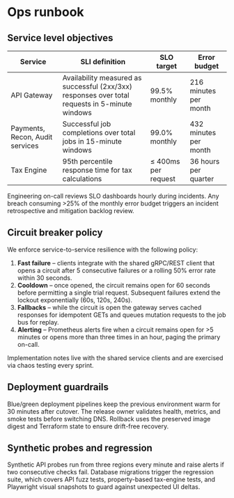 # Ops runbook

## Service level objectives

| Service | SLI definition | SLO target | Error budget |
| --- | --- | --- | --- |
| API Gateway | Availability measured as successful (2xx/3xx) responses over total requests in 5-minute windows | 99.5% monthly | 216 minutes per month |
| Payments, Recon, Audit services | Successful job completions over total jobs in 15-minute windows | 99.0% monthly | 432 minutes per month |
| Tax Engine | 95th percentile response time for tax calculations | ≤ 400ms per request | 36 hours per quarter |

Engineering on-call reviews SLO dashboards hourly during incidents. Any breach consuming >25% of the monthly error budget triggers an incident retrospective and mitigation backlog review.

## Circuit breaker policy

We enforce service-to-service resilience with the following policy:

1. **Fast failure** – clients integrate with the shared gRPC/REST client that opens a circuit after 5 consecutive failures or a rolling 50% error rate within 30 seconds.
2. **Cooldown** – once opened, the circuit remains open for 60 seconds before permitting a single trial request. Subsequent failures extend the lockout exponentially (60s, 120s, 240s).
3. **Fallbacks** – while the circuit is open the gateway serves cached responses for idempotent GETs and queues mutation requests to the job bus for replay.
4. **Alerting** – Prometheus alerts fire when a circuit remains open for >5 minutes or opens more than three times in an hour, paging the primary on-call.

Implementation notes live with the shared service clients and are exercised via chaos testing every sprint.

## Deployment guardrails

Blue/green deployment pipelines keep the previous environment warm for 30 minutes after cutover. The release owner validates health, metrics, and smoke tests before switching DNS. Rollback uses the preserved image digest and Terraform state to ensure drift-free recovery.

## Synthetic probes and regression

Synthetic API probes run from three regions every minute and raise alerts if two consecutive checks fail. Database migrations trigger the regression suite, which covers API fuzz tests, property-based tax-engine tests, and Playwright visual snapshots to guard against unexpected UI deltas.

